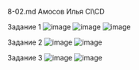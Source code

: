 8-02.md Амосов Илья CI\CD

Задание 1
![image](https://github.com/user-attachments/assets/ab6c8fed-89a2-4de5-9b7b-8c22e3142de5)
![image](https://github.com/user-attachments/assets/57d2896c-ce56-4c08-80c3-d23826642ff0)
![image](https://github.com/user-attachments/assets/1ce3e74d-6481-4b88-9b62-15092aeb58e5)

Задание 2
![image](https://github.com/user-attachments/assets/1eb027c3-c8ad-4dbd-9c10-fd4f1ea9b1a1)
![image](https://github.com/user-attachments/assets/982aceee-e216-4ba6-af41-26c200a09edc)


Задание 3
![image](https://github.com/user-attachments/assets/c4d6d94d-1ec3-4d84-97d7-01bdac6159e9)
![image](https://github.com/user-attachments/assets/c3d2eb89-bf86-43df-b172-bbb03370f756)
